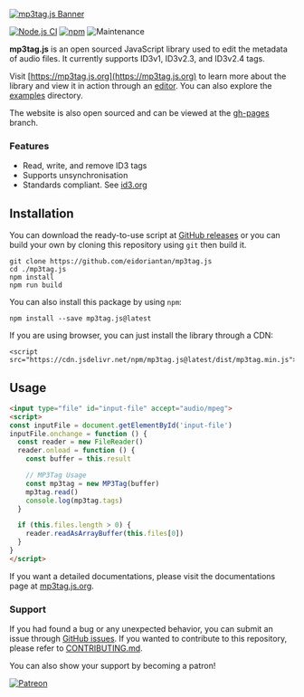 
[![mp3tag.js Banner](https://mp3tag.js.org/assets/images/banner.png)](https://mp3tag.js.org)

[![Node.js CI](https://github.com/eidoriantan/mp3tag.js/workflows/Node.js%20CI/badge.svg)](https://github.com/eidoriantan/mp3tag.js/actions?query=workflow%3A%22Node.js+CI%22)
[![npm](https://img.shields.io/npm/v/mp3tag.js/latest?registry_uri=https%3A%2F%2Fregistry.npmjs.com%2Fmp3tag.js&label=mp3tag.js@latest)](https://npmjs.com/mp3tag.js)
![Maintenance](https://img.shields.io/maintenance/yes/2021)

**mp3tag.js** is an open sourced JavaScript library used to edit the metadata of
audio files. It currently supports ID3v1, ID3v2.3, and ID3v2.4 tags.

Visit [https://mp3tag.js.org](https://mp3tag.js.org) to learn more about the
library and view it in action through an [editor](https://mp3tag.js.org/editor).
You can also explore the [examples](https://github.com/eidoriantan/mp3tag.js/tree/master/examples)
directory.

The website is also open sourced and can be viewed at the
[gh-pages](https://github.com/eidoriantan/mp3tag.js/tree/gh-pages) branch.

### Features
* Read, write, and remove ID3 tags
* Supports unsynchronisation
* Standards compliant. See [id3.org](http://id3.org)

## Installation
You can download the ready-to-use script at
[GitHub releases](https://github.com/eidoriantan/mp3tag.js/releases) or you can
build your own by cloning this repository using `git` then build it.

```shell
git clone https://github.com/eidoriantan/mp3tag.js
cd ./mp3tag.js
npm install
npm run build
```

You can also install this package by using `npm`:

```shell
npm install --save mp3tag.js@latest
```

If you are using browser, you can just install the library through a CDN:

```
<script src="https://cdn.jsdelivr.net/npm/mp3tag.js@latest/dist/mp3tag.min.js">
```

## Usage
```html
<input type="file" id="input-file" accept="audio/mpeg">
<script>
const inputFile = document.getElementById('input-file')
inputFile.onchange = function () {
  const reader = new FileReader()
  reader.onload = function () {
    const buffer = this.result

    // MP3Tag Usage
    const mp3tag = new MP3Tag(buffer)
    mp3tag.read()
    console.log(mp3tag.tags)
  }

  if (this.files.length > 0) {
    reader.readAsArrayBuffer(this.files[0])
  }
}
</script>
```

If you want a detailed documentations, please visit the documentations page at
[mp3tag.js.org](https://mp3tag.js.org/docs).

### Support
If you had found a bug or any unexpected behavior, you can submit an issue
through [GitHub issues](https://github.com/eidoriantan/mp3tag.js/issues). If you
wanted to contribute to this repository, please refer to
[CONTRIBUTING.md](https://github.com/eidoriantan/mp3tag.js/blob/master/CONTRIBUTING.md).

You can also show your support by becoming a patron!

[![Patreon](https://c5.patreon.com/external/logo/become_a_patron_button.png)](https://www.patreon.com/eidoriantan)
